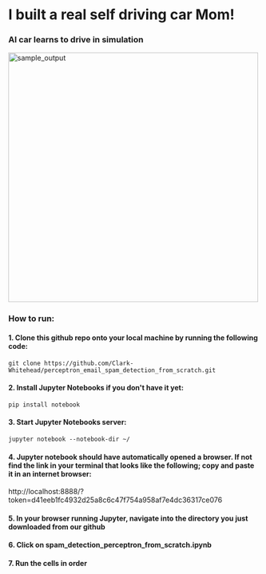 # I built a real self driving car Mom!

### AI car learns to drive in simulation

<img src="https://github.com/Clark-Whitehead/neural_net_email_spam_detection/blob/main/spam.webp?raw=true" width="500" alt="sample_output">

### How to run:

#### 1. Clone this github repo onto your local machine by running the following code:

```
git clone https://github.com/Clark-Whitehead/perceptron_email_spam_detection_from_scratch.git
```

#### 2. Install Jupyter Notebooks if you don't have it yet:

```
pip install notebook
```

#### 3. Start Jupyter Notebooks server:

```
jupyter notebook --notebook-dir ~/
```

#### 4. Jupyter notebook should have automatically opened a browser. If not find the link in your terminal that looks like the following; copy and paste it in an internet browser:

<p>http://localhost:8888/?token=d41eeb1fc4932d25a8c6c47f754a958af7e4dc36317ce076</p>

#### 5. In your browser running Jupyter, navigate into the directory you just downloaded from our github

#### 6. Click on spam_detection_perceptron_from_scratch.ipynb

#### 7. Run the cells in order
